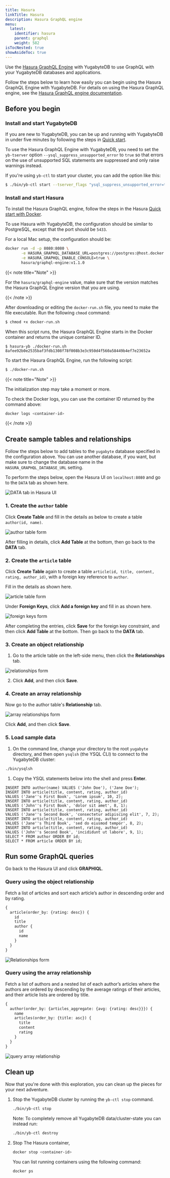 ```yaml
---
title: Hasura
linkTitle: Hasura
description: Hasura GraphQL engine
menu:
  latest:
    identifier: hasura
    parent: graphql
    weight: 582
isTocNested: true
showAsideToc: true
---
```


Use the [Hasura GraphQL Engine](https://hasura.io) with YugabyteDB to use GraphQL with your YugabyteDB databases and applications.

Follow the steps below to learn how easily you can begin using the Hasura GraphQL Engine with YugabyteDB. For details on using the Hasura GraphQL engine, see the [Hasura GraphQL engine documentation](https://docs.hasura.io).

## Before you begin

### Install and start YugabyteDB

If you are new to YugabyteDB, you can be up and running with YugabyteDB in under five minutes by following the steps in [Quick start](https://docs.yugabyte.com/latest/quick-start/).

To use the Hasura GraphQL Engine with YugabyteDB, you need to set the `yb-tserver` option `--ysql_suppress_unsupported_error` to `true` so that errors on the use of unsupported SQL statements are suppressed and only raise warnings instead.

If you're using `yb-ctl` to start your cluster, you can add the option like this:

```sh
$ ./bin/yb-ctl start --tserver_flags "ysql_suppress_unsupported_error=true"
```

### Install and start Hasura

To install the Hasura GraphQL engine, follow the steps in the Hasura [Quick start with Docker](https://docs.hasura.io/1.0/graphql/manual/getting-started/docker-simple.html).

To use Hasura with YugabyteDB, the configuration should be similar to PostgreSQL, except that the port should be `5433`.

For a local Mac setup, the configuration should be:

```sh
docker run -d -p 8080:8080 \
       -e HASURA_GRAPHQL_DATABASE_URL=postgres://postgres:@host.docker.internal:5433/yugabyte \
       -e HASURA_GRAPHQL_ENABLE_CONSOLE=true \
       hasura/graphql-engine:v1.1.0
```

{{< note title="Note" >}}

For the `hasura/graphql-engine` value, make sure that the version matches the Hasura GraphQL Engine version that you are using.

{{< /note >}}

After downloading or editing the `docker-run.sh` file, you need to make the file executable. Run the following `chmod` command:

```sh
$ chmod +x docker-run.sh
```

When this script runs, the Hasura GraphQL Engine starts in the Docker container and returns the unique container ID.

```
$ hasura-yb ./docker-run.sh
8afee92b0e2535baf3fdb1308f78f008b3e3c950d4f560a58449b4ef7e23652a
```

To start the Hasura GraphQL Engine, run the following script:

```sh
$ ./docker-run.sh
```

{{< note title="Note" >}}

The initialization step may take a moment or more.

To check the Docker logs, you can use the container ID returned by the command above:

```sh
docker logs <container-id>
```

{{< /note >}}

## Create sample tables and relationships

Follow the steps below to add tables to the `yugabyte` database specified in the configuration above.
You can use another database, if you want, but make sure to change the database name in the `HASURA_GRAPHQL_DATABASE_URL` setting.

To perform the steps below, open the Hasura UI on `localhost:8080` and go to the `DATA` tab as shown here.

![DATA tab in Hasura UI](/images/develop/graphql/hasura/data-tab.png)

### 1. Create the `author` table

Click **Create Table** and fill in the details as below to create a table `author(id, name)`.

![author table form](/images/develop/graphql/hasura/author-table.png)

After filling in details, click **Add Table** at the bottom, then go back to the **DATA** tab.

### 2. Create the `article` table

Click **Create Table** again to create a table `article(id, title, content, rating, author_id)`, with a foreign key reference to `author`.

Fill in the details as shown here.

![article table form](/images/develop/graphql/hasura/article-table.png)

Under **Foreign Keys**, click **Add a foreign key** and fill in as shown here.

![foreign keys form](/images/develop/graphql/hasura/foreign-keys.png)

After completing the entries, click **Save** for the foreign key constraint, and then click **Add Table** at the bottom. Then go back to the **DATA** tab.

### 3. Create an object relationship

1. Go to the article table on the left-side menu, then click the **Relationships** tab.

![relationships form](/images/develop/graphql/hasura/relationships.png)

2. Click **Add**, and then click **Save**.

### 4. Create an array relationship

Now go to the author table's **Relationship** tab.

![array relationships form](/images/develop/graphql/hasura/relationship-array.png)

Click **Add**, and then click **Save**.

### 5. Load sample data

1. On the command line, change your directory to the root `yugabyte` directory, and then open `ysqlsh` (the YSQL CLI) to connect to the YugabyteDB cluster:

```sh
./bin/ysqlsh
```

1. Copy the YSQL statements below into the shell and press **Enter**.

```postgresql
INSERT INTO author(name) VALUES ('John Doe'), ('Jane Doe'); 
INSERT INTO article(title, content, rating, author_id) 
VALUES ('Jane''s First Book', 'Lorem ipsum', 10, 2);
INSERT INTO article(title, content, rating, author_id) 
VALUES ('John''s First Book', 'dolor sit amet', 8, 1);
INSERT INTO article(title, content, rating, author_id) 
VALUES ('Jane''s Second Book', 'consectetur adipiscing elit', 7, 2);
INSERT INTO article(title, content, rating, author_id) 
VALUES ('Jane''s Third Book', 'sed do eiusmod tempor', 8, 2);
INSERT INTO article(title, content, rating, author_id) 
VALUES ('John''s Second Book', 'incididunt ut labore', 9, 1);
SELECT * FROM author ORDER BY id;
SELECT * FROM article ORDER BY id;
```

## Run some GraphQL queries

Go back to the Hasura UI and click **GRAPHIQL**.

### Query using the object relationship

Fetch a list of articles and sort each article’s author in descending order and by rating.

```graphql
{
  article(order_by: {rating: desc}) {
    id
    title
    author {
      id
      name
    }
  }
}
```

![Relationships form](/images/develop/graphql/hasura/query-relationship-object.png)

### Query using the array relationship

Fetch a list of authors and a nested list of each author’s articles where the authors are ordered by descending by the average ratings of their articles, and their article lists are ordered by title.

 ```graphql
 {
   author(order_by: {articles_aggregate: {avg: {rating: desc}}}) {
     name
     articles(order_by: {title: asc}) {
       title
       content
       rating
     }
   }
 }
 ```

![query array relationship](/images/develop/graphql/hasura/query-relationship-array.png)

## Clean up

Now that you're done with this exploration, you can clean up the pieces for your next adventure.

1. Stop the YugabyteDB cluster by running the `yb-ctl stop` command.

    ```sh
    ./bin/yb-ctl stop
    ```

    Note: To completely remove all YugabyteDB data/cluster-state you can instead run:

    ```sh
    ./bin/yb-ctl destroy
    ```

2. Stop The Hasura container,

    ```sh
    docker stop <container-id>
    ```

    You can list running containers using the following command:

    ```sh
    docker ps
    ```
